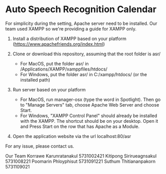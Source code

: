 Auto Speech Recognition Calendar
==========

For simplicity during the setting, Apache server need to be installed. Our team used XAMPP so we're providing a guide for XAMPP only.

1. Install a distribution of XAMPP based on your platform (https://www.apachefriends.org/index.html)

2. Clone or download this repository, assuming that the root folder is asr/
	- For MacOS, put the folder asr/ in /Applications/XAMPP/xamppfiles/htdocs/
	- For Windows, put the folder asr/ in C:/xampp/htdocs/ (or the installed path)

3. Run server based on your platform
	- For MacOS, run manager-osx (type the word in Spotlight). Then go to "Manage Servers" tab, choose Apache Web Server and choose Start.
	- For Windows, "XAMPP Control Panel" should already be installed with the XAMPP. The shortcut should be on your desktop. Open it and Press Start on the row that has Apache as a Module. 

4. Open the application website via the url localhost:80/asr

For any issue, please contact us.

Our Team
Korrawe   Karunratanakul  5731002421
Kitipong  Sirirueagnsakul 5731008221
Poomarin   Phloyphisut  5731091221
Suthum  Thitiananpakorn 5731109021
